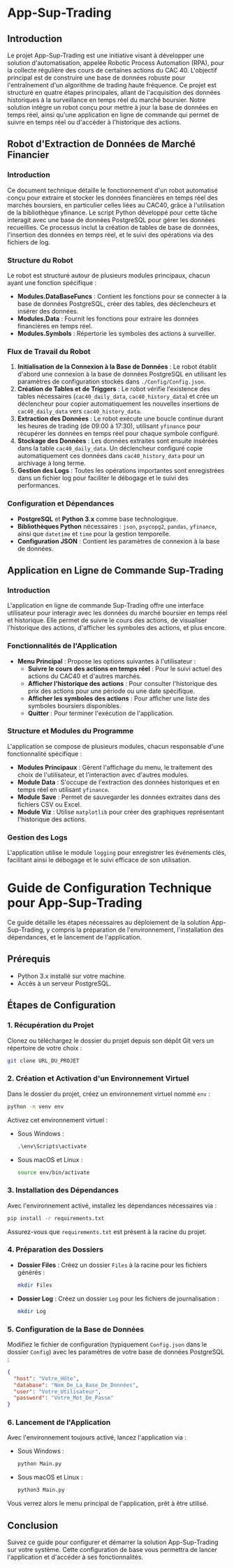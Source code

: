 # App-Sup-Trading

## Introduction

Le projet App-Sup-Trading est une initiative visant à développer une solution d'automatisation, appelée Robotic Process Automation (RPA), pour la collecte régulière des cours de certaines actions du CAC 40. L'objectif principal est de construire une base de données robuste pour l'entraînement d'un algorithme de trading haute fréquence. Ce projet est structuré en quatre étapes principales, allant de l'acquisition des données historiques à la surveillance en temps réel du marché boursier. Notre solution intègre un robot conçu pour mettre à jour la base de données en temps réel, ainsi qu'une application en ligne de commande qui permet de suivre en temps réel ou d'accéder à l'historique des actions.

## Robot d'Extraction de Données de Marché Financier

### Introduction

Ce document technique détaille le fonctionnement d'un robot automatisé conçu pour extraire et stocker les données financières en temps réel des marchés boursiers, en particulier celles liées au CAC40, grâce à l'utilisation de la bibliothèque yfinance. Le script Python développé pour cette tâche interagit avec une base de données PostgreSQL pour gérer les données recueillies. Ce processus inclut la création de tables de base de données, l'insertion des données en temps réel, et le suivi des opérations via des fichiers de log.

### Structure du Robot

Le robot est structuré autour de plusieurs modules principaux, chacun ayant une fonction spécifique :

- **Modules.DataBaseFuncs** : Contient les fonctions pour se connecter à la base de données PostgreSQL, créer des tables, des déclencheurs et insérer des données.
- **Modules.Data** : Fournit les fonctions pour extraire les données financières en temps réel.
- **Modules.Symbols** : Répertorie les symboles des actions à surveiller.

### Flux de Travail du Robot

1. **Initialisation de la Connexion à la Base de Données** : Le robot établit d'abord une connexion à la base de données PostgreSQL en utilisant les paramètres de configuration stockés dans `./Config/Config.json`.
2. **Création de Tables et de Triggers** : Le robot vérifie l'existence des tables nécessaires (`cac40_daily_data`, `cac40_history_data`) et crée un déclencheur pour copier automatiquement les nouvelles insertions de `cac40_daily_data` vers `cac40_history_data`.
3. **Extraction des Données** : Le robot exécute une boucle continue durant les heures de trading (de 09:00 à 17:30), utilisant `yfinance` pour récupérer les données en temps réel pour chaque symbole configuré.
4. **Stockage des Données** : Les données extraites sont ensuite insérées dans la table `cac40_daily_data`. Un déclencheur configuré copie automatiquement ces données dans `cac40_history_data` pour un archivage à long terme.
5. **Gestion des Logs** : Toutes les opérations importantes sont enregistrées dans un fichier log pour faciliter le débogage et le suivi des performances.

### Configuration et Dépendances

- **PostgreSQL** et **Python 3.x** comme base technologique.
- **Bibliothèques Python** nécessaires : `json`, `psycopg2`, `pandas`, `yfinance`, ainsi que `datetime` et `time` pour la gestion temporelle.
- **Configuration JSON** : Contient les paramètres de connexion à la base de données.

## Application en Ligne de Commande Sup-Trading

### Introduction

L'application en ligne de commande Sup-Trading offre une interface utilisateur pour interagir avec les données du marché boursier en temps réel et historique. Elle permet de suivre le cours des actions, de visualiser l'historique des actions, d'afficher les symboles des actions, et plus encore.

### Fonctionnalités de l'Application

- **Menu Principal** : Propose les options suivantes à l'utilisateur :
  - **Suivre le cours des actions en temps réel** : Pour le suivi actuel des actions du CAC40 et d'autres marchés.
  - **Afficher l'historique des actions** : Pour consulter l'historique des prix des actions pour une période ou une date spécifique.
  - **Afficher les symboles des actions** : Pour afficher une liste des symboles boursiers disponibles.
  - **Quitter** : Pour terminer l'exécution de l'application.

### Structure et Modules du Programme

L'application se compose de plusieurs modules, chacun responsable d'une fonctionnalité spécifique :

- **Modules Principaux** : Gèrent l'affichage du menu, le traitement des choix de l'utilisateur, et l'interaction avec d'autres modules.
- **Module Data** : S'occupe de l'extraction des données historiques et en temps réel en utilisant `yfinance`.
- **Module Save** : Permet de sauvegarder les données extraites dans des fichiers CSV ou Excel.
- **Module Viz** : Utilise `matplotlib` pour créer des graphiques représentant l'historique des actions.

### Gestion des Logs

L'application utilise le module `logging` pour enregistrer les événements clés, facilitant ainsi le débogage et le suivi efficace de son utilisation.




# Guide de Configuration Technique pour App-Sup-Trading

Ce guide détaille les étapes nécessaires au déploiement de la solution App-Sup-Trading, y compris la préparation de l'environnement, l'installation des dépendances, et le lancement de l'application.

## Prérequis

- Python 3.x installé sur votre machine.
- Accès à un serveur PostgreSQL.

## Étapes de Configuration

### 1. Récupération du Projet

Clonez ou téléchargez le dossier du projet depuis son dépôt Git vers un répertoire de votre choix :

```bash
git clone URL_DU_PROJET
```

### 2. Création et Activation d'un Environnement Virtuel

Dans le dossier du projet, créez un environnement virtuel nommé `env` :

```bash
python -m venv env
```

Activez cet environnement virtuel :

- Sous Windows :

  ```cmd
  .\env\Scripts\activate
  ```

- Sous macOS et Linux :

  ```bash
  source env/bin/activate
  ```

### 3. Installation des Dépendances

Avec l'environnement activé, installez les dépendances nécessaires via :

```bash
pip install -r requirements.txt
```

Assurez-vous que `requirements.txt` est présent à la racine du projet.

### 4. Préparation des Dossiers

- **Dossier Files** : Créez un dossier `Files` à la racine pour les fichiers générés :

  ```bash
  mkdir Files
  ```

- **Dossier Log** : Créez un dossier `Log` pour les fichiers de journalisation :

  ```bash
  mkdir Log
  ```

### 5. Configuration de la Base de Données

Modifiez le fichier de configuration (typiquement `Config.json` dans le dossier `Config`) avec les paramètres de votre base de données PostgreSQL :

```json
{
  "host": "Votre_Hôte",
  "database": "Nom_De_La_Base_De_Données",
  "user": "Votre_Utilisateur",
  "password": "Votre_Mot_De_Passe"
}
```

### 6. Lancement de l'Application

Avec l'environnement toujours activé, lancez l'application via :

- Sous Windows :

  ```cmd
  python Main.py
  ```

- Sous macOS et Linux :

  ```bash
  python3 Main.py
  ```

Vous verrez alors le menu principal de l'application, prêt à être utilisé.

## Conclusion

Suivez ce guide pour configurer et démarrer la solution App-Sup-Trading sur votre système. Cette configuration de base vous permettra de lancer l'application et d'accéder à ses fonctionnalités.